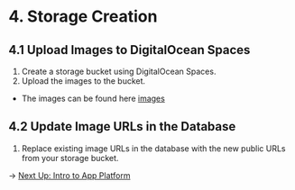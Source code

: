 # 4. Storage Creation

## 4.1 Upload Images to DigitalOcean Spaces

1. Create a storage bucket using DigitalOcean Spaces.
2. Upload the images to the bucket.
 - The images can be found here [images](/images)

## 4.2 Update Image URLs in the Database

1. Replace existing image URLs in the database with the new public URLs from your storage bucket.

→ [Next Up: Intro to App Platform](APP-PLATFORM.md)